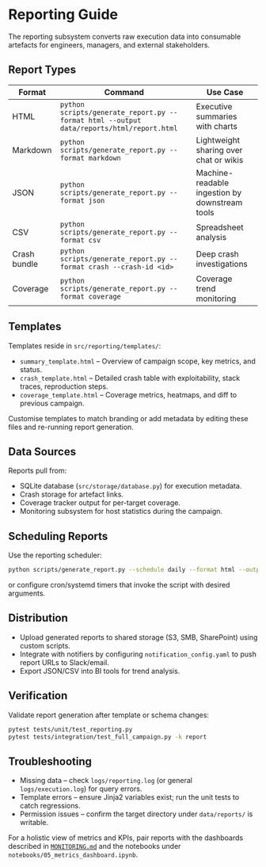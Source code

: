 # Reporting Guide

The reporting subsystem converts raw execution data into consumable artefacts for engineers, managers,
and external stakeholders.

## Report Types

| Format | Command | Use Case |
|--------|---------|---------|
| HTML | `python scripts/generate_report.py --format html --output data/reports/html/report.html` | Executive summaries with charts |
| Markdown | `python scripts/generate_report.py --format markdown` | Lightweight sharing over chat or wikis |
| JSON | `python scripts/generate_report.py --format json` | Machine-readable ingestion by downstream tools |
| CSV | `python scripts/generate_report.py --format csv` | Spreadsheet analysis |
| Crash bundle | `python scripts/generate_report.py --format crash --crash-id <id>` | Deep crash investigations |
| Coverage | `python scripts/generate_report.py --format coverage` | Coverage trend monitoring |

## Templates

Templates reside in `src/reporting/templates/`:

- `summary_template.html` – Overview of campaign scope, key metrics, and status.
- `crash_template.html` – Detailed crash table with exploitability, stack traces, reproduction steps.
- `coverage_template.html` – Coverage metrics, heatmaps, and diff to previous campaign.

Customise templates to match branding or add metadata by editing these files and re-running report
generation.

## Data Sources

Reports pull from:

- SQLite database (`src/storage/database.py`) for execution metadata.
- Crash storage for artefact links.
- Coverage tracker output for per-target coverage.
- Monitoring subsystem for host statistics during the campaign.

## Scheduling Reports

Use the reporting scheduler:

```bash
python scripts/generate_report.py --schedule daily --format html --output data/reports/html/daily.html
```

or configure cron/systemd timers that invoke the script with desired arguments.

## Distribution

- Upload generated reports to shared storage (S3, SMB, SharePoint) using custom scripts.
- Integrate with notifiers by configuring `notification_config.yaml` to push report URLs to Slack/email.
- Export JSON/CSV into BI tools for trend analysis.

## Verification

Validate report generation after template or schema changes:

```bash
pytest tests/unit/test_reporting.py
pytest tests/integration/test_full_campaign.py -k report
```

## Troubleshooting

- Missing data – check `logs/reporting.log` (or general `logs/execution.log`) for query errors.
- Template errors – ensure Jinja2 variables exist; run the unit tests to catch regressions.
- Permission issues – confirm the target directory under `data/reports/` is writable.

For a holistic view of metrics and KPIs, pair reports with the dashboards described in
[`MONITORING.md`](MONITORING.md) and the notebooks under `notebooks/05_metrics_dashboard.ipynb`.
